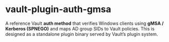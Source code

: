 # vault-plugin-auth-gmsa
A reference Vault **auth method** that verifies Windows clients using **gMSA / Kerberos (SPNEGO)** and maps AD group SIDs to Vault policies. This is designed as a standalone plugin binary served by Vault’s plugin system.
